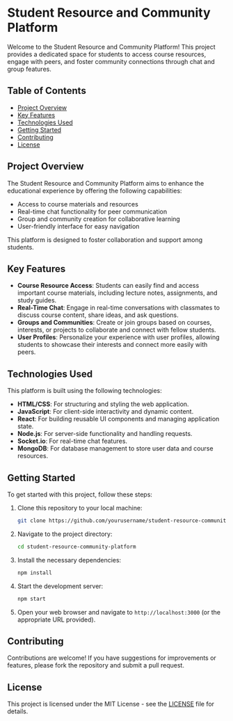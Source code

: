 # Student Resource and Community Platform

Welcome to the Student Resource and Community Platform! This project provides a dedicated space for students to access course resources, engage with peers, and foster community connections through chat and group features.

## Table of Contents

- [Project Overview](#project-overview)
- [Key Features](#key-features)
- [Technologies Used](#technologies-used)
- [Getting Started](#getting-started)
- [Contributing](#contributing)
- [License](#license)

## Project Overview

The Student Resource and Community Platform aims to enhance the educational experience by offering the following capabilities:

- Access to course materials and resources
- Real-time chat functionality for peer communication
- Group and community creation for collaborative learning
- User-friendly interface for easy navigation

This platform is designed to foster collaboration and support among students.

## Key Features

- **Course Resource Access**: Students can easily find and access important course materials, including lecture notes, assignments, and study guides.
- **Real-Time Chat**: Engage in real-time conversations with classmates to discuss course content, share ideas, and ask questions.
- **Groups and Communities**: Create or join groups based on courses, interests, or projects to collaborate and connect with fellow students.
- **User Profiles**: Personalize your experience with user profiles, allowing students to showcase their interests and connect more easily with peers.

## Technologies Used

This platform is built using the following technologies:

- **HTML/CSS**: For structuring and styling the web application.
- **JavaScript**: For client-side interactivity and dynamic content.
- **React**: For building reusable UI components and managing application state.
- **Node.js**: For server-side functionality and handling requests.
- **Socket.io**: For real-time chat features.
- **MongoDB**: For database management to store user data and course resources.

## Getting Started

To get started with this project, follow these steps:

1. Clone this repository to your local machine:
   ```bash
   git clone https://github.com/yourusername/student-resource-community-platform.git
   ```

2. Navigate to the project directory:
   ```bash
   cd student-resource-community-platform
   ```

3. Install the necessary dependencies:
   ```bash
   npm install
   ```

4. Start the development server:
   ```bash
   npm start
   ```

5. Open your web browser and navigate to `http://localhost:3000` (or the appropriate URL provided).

## Contributing

Contributions are welcome! If you have suggestions for improvements or features, please fork the repository and submit a pull request.

## License

This project is licensed under the MIT License - see the [LICENSE](LICENSE) file for details.
